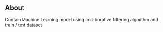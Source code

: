 
## About
Contain Machine Learning model using collaborative filltering algorithm and train / test dataset
